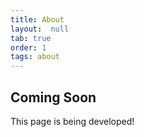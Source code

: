 ```yaml
---
title: About
layout:  null
tab: true
order: 1
tags: about
---
```



## Coming Soon

This page is being developed!

